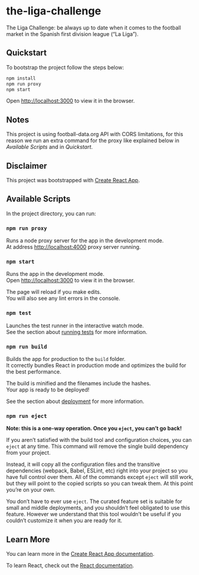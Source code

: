 # the-liga-challenge

The Liga Challenge: be always up to date when it comes to the football market in the Spanish first division league (“La Liga”).

## Quickstart

To bootstrap the project follow the steps below:

```bash
npm install
npm run proxy
npm start
```

Open [http://localhost:3000](http://localhost:3000) to view it in the browser.

## Notes

This project is using football-data.org API with CORS limitations, for this reason we run an extra command for the proxy like explained below in *Available Scripts* and in *Quickstart*.

## Disclaimer

This project was bootstrapped with [Create React App](https://github.com/facebook/create-react-app).

## Available Scripts

In the project directory, you can run:

### `npm run proxy`

Runs a node proxy server for the app in the development mode.\
At address [http://localhost:4000](http://localhost:4000) proxy server running.

### `npm start`

Runs the app in the development mode.\
Open [http://localhost:3000](http://localhost:3000) to view it in the browser.

The page will reload if you make edits.\
You will also see any lint errors in the console.

### `npm test`

Launches the test runner in the interactive watch mode.\
See the section about [running tests](https://facebook.github.io/create-react-app/docs/running-tests) for more information.

### `npm run build`

Builds the app for production to the `build` folder.\
It correctly bundles React in production mode and optimizes the build for the best performance.

The build is minified and the filenames include the hashes.\
Your app is ready to be deployed!

See the section about [deployment](https://facebook.github.io/create-react-app/docs/deployment) for more information.

### `npm run eject`

**Note: this is a one-way operation. Once you `eject`, you can’t go back!**

If you aren’t satisfied with the build tool and configuration choices, you can `eject` at any time. This command will remove the single build dependency from your project.

Instead, it will copy all the configuration files and the transitive dependencies (webpack, Babel, ESLint, etc) right into your project so you have full control over them. All of the commands except `eject` will still work, but they will point to the copied scripts so you can tweak them. At this point you’re on your own.

You don’t have to ever use `eject`. The curated feature set is suitable for small and middle deployments, and you shouldn’t feel obligated to use this feature. However we understand that this tool wouldn’t be useful if you couldn’t customize it when you are ready for it.

## Learn More

You can learn more in the [Create React App documentation](https://facebook.github.io/create-react-app/docs/getting-started).

To learn React, check out the [React documentation](https://reactjs.org/).
